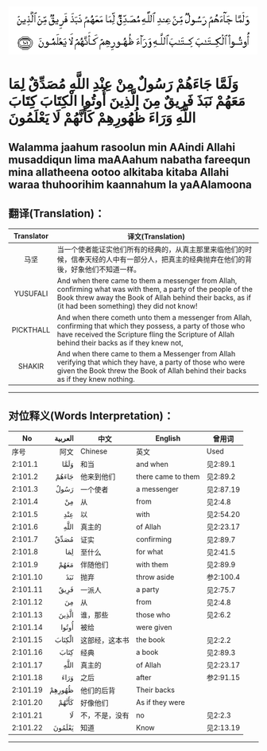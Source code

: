 ![002:101](images/002_101.gif)

#   وَلَمَّا جَاءَهُمْ رَسُولٌ مِنْ عِنْدِ اللَّهِ مُصَدِّقٌ لِمَا مَعَهُمْ نَبَذَ فَرِيقٌ مِنَ الَّذِينَ أُوتُوا الْكِتَابَ كِتَابَ اللَّهِ وَرَاءَ ظُهُورِهِمْ كَأَنَّهُمْ لَا يَعْلَمُونَ 

## Walamma jaahum rasoolun min AAindi Allahi musaddiqun lima maAAahum nabatha fareequn mina allatheena ootoo alkitaba kitaba Allahi waraa thuhoorihim kaannahum la yaAAlamoona

## 翻译(Translation)：

| Translator | 译文(Translation)                                            |
| :--------: | ------------------------------------------------------------ |
|    马坚    | 当一个使者能证实他们所有的经典的，从真主那里来临他们的时候，信奉天经的人中有一部分人，把真主的经典抛弃在他们的背後，好象他们不知道一样。 |
|  YUSUFALI  | And when there came to them a messenger from Allah, confirming what was with them, a party of the people of the Book threw away the Book of Allah behind their backs, as if (it had been something) they did not know! |
| PICKTHALL  | And when there cometh unto them a messenger from Allah, confirming that which they possess, a party of those who have received the Scripture fling the Scripture of Allah behind their backs as if they knew not, |
|   SHAKIR   | And when there came to them a Messenger from Allah verifying that which they have, a party of those who were given the Book threw the Book of Allah behind their backs as if they knew nothing. |

---

## 对位释义(Words Interpretation)：

| No       | العربية | 中文           | English            | 曾用词    |
| -------- | ------: | -------------- | ------------------ | --------- |
| 序号     |    阿文 | Chinese        | 英文               | Used      |
| 2:101.1  |    وَلَمَّا | 和当           | and when           | 见2:89.1  |
| 2:101.2  |   جَاءَهُمْ | 他来到他们     | there came to them | 见2:89.2  |
| 2:101.3  |    رَسُولٌ | 一个使者       | a messenger        | 见2:87.19 |
| 2:101.4  |      مِنْ | 从             | from               | 见2:4.8   |
| 2:101.5  |     عِنْدِ | 以             | with               | 见2:54.20 |
| 2:101.6  |    اللَّهِ | 真主的         | of Allah           | 见2:23.17 |
| 2:101.7  |    مُصَدِّقٌ | 证实           | confirming         | 见2:89.7  |
| 2:101.8  |     لِمَا | 至什么         | for what           | 见2:41.5  |
| 2:101.9  |    مَعَهُمْ | 伴随他们       | with them          | 见2:89.9  |
| 2:101.10 |     نَبَذَ | 抛弃           | throw aside        | 参2:100.4 |
| 2:101.11 |    فَرِيقٌ | 一派人         | a party            | 见2:75.7  |
| 2:101.12 |      مِنَ | 从             | from               | 见2:4.8   |
| 2:101.13 |   الَّذِينَ | 谁，那些       | those who          | 见2:6.2   |
| 2:101.14 |   أُوتُوا | 被给           | were given         |           |
| 2:101.15 |  الْكِتَابَ | 这部经，这本书 | the book           | 见2:2.2   |
| 2:101.16 |    كِتَابَ | 经典           | a book             | 见2:89.3  |
| 2:101.17 |    اللَّهِ | 真主的         | of Allah           | 见2:23.17 |
| 2:101.18 |    وَرَاءَ | 之后           | after              | 参2:91.15 |
| 2:101.19 |  ظُهُورِهِمْ | 他们的后背     | Their backs        |           |
| 2:101.20 |   كَأَنَّهُمْ | 好像他们       | As if they were    |           |
| 2:101.21 |      لَا | 不，不是，没有 | no                 | 见2:2.3   |
| 2:101.22 |  يَعْلَمُونَ | 知道           | Know               | 见2:13.19 |

---
